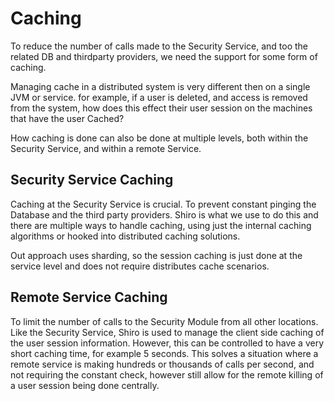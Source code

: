 # Caching
To reduce the number of calls made to the Security Service, and too the related DB and thirdparty providers, we need the support for some form of caching.

Managing cache in a distributed system is very different then on a single JVM or service. for example, if a user is deleted, and access is removed from the system, how does this effect their user session on the machines 
that have the user Cached?

How caching is done can also be done at multiple levels, both within the Security Service, and within a remote Service.

## Security Service Caching
Caching at the Security Service is crucial. To prevent constant pinging the Database and the third party providers. Shiro is what we use to do this and there are multiple ways to handle caching, using just the internal 
caching algorithms or hooked into distributed caching solutions.

Out approach uses sharding, so the session caching is just done at the service level and does not require distributes cache scenarios.

## Remote Service Caching
To limit the number of calls to the Security Module from all other locations. Like the Security Service, Shiro is used to manage the client side caching of the user session information. However, this can be controlled to 
have a very short caching time, for example 5 seconds. This solves a situation where a remote service is making hundreds or thousands of calls per second, and not requiring the constant check, however still allow for the 
remote killing of a user session being done centrally.